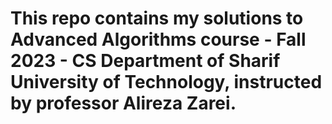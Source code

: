 # This repo contains my solutions to Advanced Algorithms course - Fall 2023 - CS Department of Sharif University of Technology, instructed by professor Alireza Zarei.
